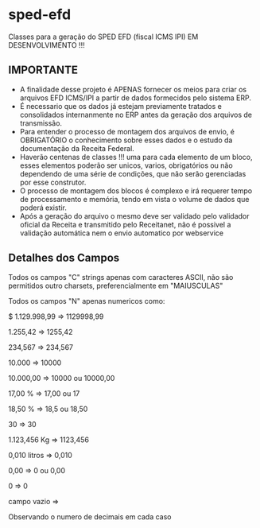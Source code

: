 # sped-efd

Classes para a geração do SPED EFD (fiscal ICMS IPI) EM DESENVOLVIMENTO !!!

## IMPORTANTE

- A finalidade desse projeto é APENAS fornecer os meios para criar os arquivos EFD ICMS/IPI a partir de dados formecidos pelo sistema ERP.
- É necessario que os dados já estejam previamente tratados e consolidados internanmente no ERP antes da geração dos arquivos de transmissão.
- Para entender o processo de montagem dos arquivos de envio, é OBRIGATÓRIO o conhecimento sobre esses dados e o estudo da documentação da Receita Federal. 
- Haverão centenas de classes !!! uma para cada elemento de um bloco, esses elementos poderão ser unicos, varios, obrigatórios ou não dependendo de uma série de condições, que não serão gerenciadas por esse construtor.
- O processo de montagem dos blocos é complexo e irá requerer tempo de processamento e memória, tendo em vista o volume de dados que poderá existir.  
- Após a geração do arquivo o mesmo deve ser validado pelo validador oficial da Receita e transmitido pelo Receitanet, não é possivel a validação automática nem o envio automatico por webservice


## Detalhes dos Campos

Todos os campos "C" strings apenas com caracteres ASCII, não são permitidos outro charsets, preferencialmente em "MAIUSCULAS"

Todos os campos "N" apenas numericos como:

$ 1.129.998,99 => 1129998,99

1.255,42 => 1255,42

234,567 => 234,567

10.000 => 10000

10.000,00 => 10000 ou 10000,00

17,00 % => 17,00 ou 17

18,50 % => 18,5 ou 18,50

30 => 30

1.123,456 Kg => 1123,456

0,010 litros => 0,010

0,00 => 0 ou 0,00

0 => 0

campo vazio => 

Observando o numero de decimais em cada caso

